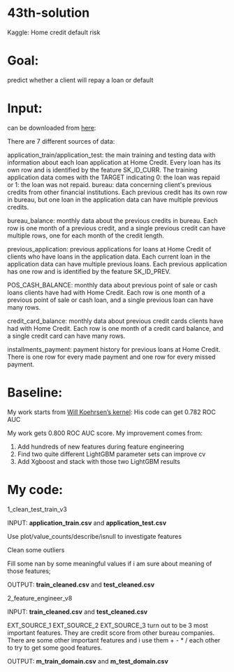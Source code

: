 # 43th-solution
Kaggle: Home credit default risk

Goal: 
====================

predict whether a client will repay a loan or default 

Input:
====================

can be downloaded from [here](https://www.kaggle.com/c/home-credit-default-risk/data):

There are 7 different sources of data: 

application_train/application_test: the main training and testing data with information about each loan application at Home Credit. Every loan has its own row and is identified by the feature SK_ID_CURR. The training application data comes with the TARGET indicating 0: the loan was repaid or 1: the loan was not repaid. bureau: data concerning client's previous credits from other financial institutions. Each previous credit has its own row in bureau, but one loan in the application data can have multiple previous credits. 

bureau_balance: monthly data about the previous credits in bureau. Each row is one month of a previous credit, and a single previous credit can have multiple rows, one for each month of the credit length. 

previous_application: previous applications for loans at Home Credit of clients who have loans in the application data. Each current loan in the application data can have multiple previous loans. Each previous application has one row and is identified by the feature SK_ID_PREV. 

POS_CASH_BALANCE: monthly data about previous point of sale or cash loans clients have had with Home Credit. Each row is one month of a previous point of sale or cash loan, and a single previous loan can have many rows. 

credit_card_balance: monthly data about previous credit cards clients have had with Home Credit. Each row is one month of a credit card balance, and a single credit card can have many rows. 

installments_payment: payment history for previous loans at Home Credit. There is one row for every made payment and one row for every missed payment.

Baseline:
====================

My work starts from [Will Koehrsen’s kernel](https://www.kaggle.com/willkoehrsen/start-here-a-gentle-introduction): His code can get 0.782 ROC AUC 

My work gets 0.800 ROC AUC score. My improvement comes from: 

1. Add hundreds of new features during feature engineering 
2. Find two quite different LightGBM parameter sets can improve cv 
3. Add Xgboost and stack with those two LightGBM results

My code:
====================
1_clean_test_train_v3

INPUT: **application_train.csv** and **application_test.csv**

Use plot/value_counts/describe/isnull to investigate features

Clean some outliers

Fill some nan by some meaningful values if i am sure about meaning of those features; 

OUTPUT: **train_cleaned.csv** and **test_cleaned.csv**

2_feature_engineer_v8

INPUT: **train_cleaned.csv** and **test_cleaned.csv**

EXT_SOURCE_1 EXT_SOURCE_2 EXT_SOURCE_3 turn out to be 3 most important features. They are credit score from other bureau companies. There are some other important features and i use them + - * / each other to try to get some good features.

OUTPUT: **m_train_domain.csv** and **m_test_domain.csv**

